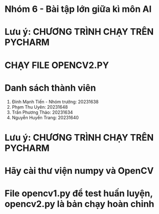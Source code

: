 # Nhóm 6 - Bài tập lớn giữa kì môn AI
# Lưu ý: CHƯƠNG TRÌNH CHẠY TRÊN PYCHARM
# CHẠY FILE OPENCV2.PY
# Danh sách thành viên
1. Đinh Mạnh Tiến - Nhóm trưởng: 20231638
2. Phạm Thu Uyên: 20231648
3. Trần Phương Thảo: 20231634
4. Nguyễn Huyền Trang: 20231640
# Lưu ý: CHƯƠNG TRÌNH CHẠY TRÊN PYCHARM
# Hãy cài thư viện numpy và OpenCV
# File opencv1.py để test huấn luyện, opencv2.py là bản chạy hoàn chỉnh
